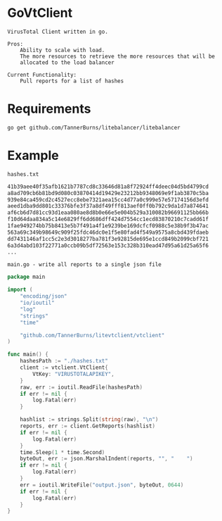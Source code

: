 # GoVtClient

    VirusTotal Client written in go.

    Pros:
        Ability to scale with load. 
        The more resources to retrieve the more resources that will be 
        allocated to the load balancer
    
    Current Functionality:
        Pull reports for a list of hashes

# Requirements

	go get github.com/TannerBurns/litebalancer/litebalancer

# Example

    hashes.txt

```txt
41b39aee40f35afb1621b7787cd8c33646d81a8f72924ff4deec04d5bd4799cd
a8ad709cb6b81bd9d080c03870414d19429e23212bb9348069e9f1ab3870c5ba
939e84ca459cd2c4527ecc8ebe7321aea15cc4d77a0c999e57e57174156d3efd
aeed1dba9dd801c33376bfe3f37a8df49fff813aef0ff0b792c9da1d7a874641
af6cb6d7d81cc93d1eaa080ae8d8b0e66e5e004b529a310082b96691125bb66b
f10d64daa834a5c14e6829ff6dd686dff424d7554cc1ecd83870210c7cadd61f
1fae949274bb75b8413e5b7f491a4f1e9239be169dcfcf0988c5e38b9f3b47ac
563a69c349b98649c909f25fdc46dc0e1f5e80fad4f549a9575a8cbd439fdaeb
dd7431146af1cc5c2e3d3018277ba781f3e92815de695e1ccd849b2099cbf721
6a3d4abd103f22771a0ccb09b5df72563e153c328b310ead47d95a61d25a65f6
...
```

    main.go - write all reports to a single json file

```go
package main

import (
	"encoding/json"
	"io/ioutil"
	"log"
	"strings"
	"time"

	"github.com/TannerBurns/litevtclient/vtclient"
)

func main() {
	hashesPath := "./hashes.txt"
	client := vtclient.VtClient{
		VtKey: "VIRUSTOTALAPIKEY",
	}
	raw, err := ioutil.ReadFile(hashesPath)
	if err != nil {
		log.Fatal(err)
	}

	hashlist := strings.Split(string(raw), "\n")
	reports, err := client.GetReports(hashlist)
	if err != nil {
		log.Fatal(err)
	}
	time.Sleep(1 * time.Second)
	byteOut, err := json.MarshalIndent(reports, "", "    ")
	if err != nil {
		log.Fatal(err)
	}
	err = ioutil.WriteFile("output.json", byteOut, 0644)
	if err != nil {
		log.Fatal(err)
	}
}

```